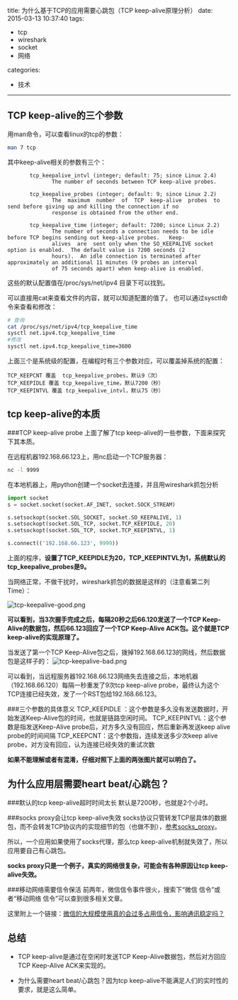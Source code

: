 title: 为什么基于TCP的应用需要心跳包（TCP keep-alive原理分析）
date: 2015-03-13 10:37:40
tags:
 - tcp
 - wireshark
 - socket
 - 网络

categories:
 - 技术
 

---

## TCP keep-alive的三个参数
用man命令，可以查看linux的tcp的参数：
```bash
man 7 tcp
```
其中keep-alive相关的参数有三个：
```
       tcp_keepalive_intvl (integer; default: 75; since Linux 2.4)
              The number of seconds between TCP keep-alive probes.

       tcp_keepalive_probes (integer; default: 9; since Linux 2.2)
              The  maximum  number  of  TCP  keep-alive  probes  to send before giving up and killing the connection if no
              response is obtained from the other end.

       tcp_keepalive_time (integer; default: 7200; since Linux 2.2)
              The number of seconds a connection needs to be idle before TCP begins sending out keep-alive probes.   Keep-
              alives  are  sent only when the SO_KEEPALIVE socket option is enabled.  The default value is 7200 seconds (2
              hours).  An idle connection is terminated after approximately an additional 11 minutes (9 probes an interval
              of 75 seconds apart) when keep-alive is enabled.
```

这些的默认配置值在/proc/sys/net/ipv4 目录下可以找到。

可以直接用cat来查看文件的内容，就可以知道配置的值了。
也可以通过sysctl命令来查看和修改：
```bash
# 查询
cat /proc/sys/net/ipv4/tcp_keepalive_time
sysctl net.ipv4.tcp_keepalive_time
#修改
sysctl net.ipv4.tcp_keepalive_time=3600
```

上面三个是系统级的配置，在编程时有三个参数对应，可以覆盖掉系统的配置：
```
TCP_KEEPCNT 覆盖  tcp_keepalive_probes，默认9（次）
TCP_KEEPIDLE 覆盖 tcp_keepalive_time，默认7200（秒）
TCP_KEEPINTVL 覆盖 tcp_keepalive_intvl，默认75（秒）
 ```

## tcp keep-alive的本质
###TCP keep-alive probe
上面了解了tcp keep-alive的一些参数，下面来探究下其本质。

在远程机器192.168.66.123上，用nc启动一个TCP服务器：
```bash
nc -l 9999
```
在本地机器上，用python创建一个socket去连接，并且用wireshark抓包分析
```python
import socket
s = socket.socket(socket.AF_INET, socket.SOCK_STREAM)

s.setsockopt(socket.SOL_SOCKET, socket.SO_KEEPALIVE, 1)
s.setsockopt(socket.SOL_TCP, socket.TCP_KEEPIDLE, 20)
s.setsockopt(socket.SOL_TCP, socket.TCP_KEEPINTVL, 1)

s.connect(('192.168.66.123', 9999))
```
上面的程序，**设置了TCP_KEEPIDLE为20，TCP_KEEPINTVL为1，系统默认的tcp_keepalive_probes是9。**

当网络正常，不做干扰时，wireshark抓包的数据是这样的（注意看第二列Time）：

![tcp-keepalive-good.png](/img/tcp-keepalive-good.png)

**可以看到，当3次握手完成之后，每隔20秒之后66.120发送了一个TCP Keep-Alive的数据包，然后66.123回应了一个TCP Keep-Alive ACK包。这个就是TCP keep-alive的实现原理了。**

当发送了第一个TCP Keep-Alive包之后，拨掉192.168.66.123的网线，然后数据包是这样子的：
![tcp-keepalive-bad.png](/img/tcp-keepalive-bad.png)

可以看到，当远程服务器192.168.66.123网络失去连接之后，本地机器（192.168.66.120）每隔一秒重发了9次tcp keep-alive probe，最终认为这个TCP连接已经失效，发了一个RST包给192.168.66.123。

###三个参数的具体意义 
TCP_KEEPIDLE ：这个参数是多久没有发送数据时，开始发送Keep-Alive包的时间，也就是链路空闲时间。
TCP_KEEPINTVL：这个参数是指发送Keep-Alive probe后，对方多久没有回应，然后重新再发送keep alive probe的时间间隔
TCP_KEEPCNT：这个参数指，连续发送多少次keep alive probe，对方没有回应，认为连接已经失效的重试次数

**如果不能理解或者有混淆，仔细对照下上面的两张图片就可以明白了。**

## 为什么应用层需要heart beat/心跳包？

###默认的tcp keep-alive超时时间太长
默认是7200秒，也就是2个小时。

###socks proxy会让tcp keep-alive失效
socks协议只管转发TCP层具体的数据包，而不会转发TCP协议内的实现细节的包（也做不到），[参考socks_proxy](http://hengyunabc.github.io/something-about-science-surf-the-internet/#socks_proxy)。

所以，一个应用如果使用了socks代理，那么tcp keep-alive机制就失效了，所以应用要自己有心跳包。

**socks proxy只是一个例子，真实的网络很复杂，可能会有各种原因让tcp keep-alive失效。**

###移动网络需要信令保活
前两年，微信信令事件很火，搜索下“微信 信令”或者“移动网络 信令”可以查到很多相关文章。

这里附上一个链接：[微信的大规模使用真的会过多占用信令，影响通讯稳定吗？](http://www.zhihu.com/question/20849677/answer/16384522)

## 总结
- TCP keep-alive是通过在空闲时发送TCP Keep-Alive数据包，然后对方回应TCP Keep-Alive ACK来实现的。

- 为什么需要heart beat/心跳包？因为tcp keep-alive不能满足人们的实时性的要求，就是这么简单。